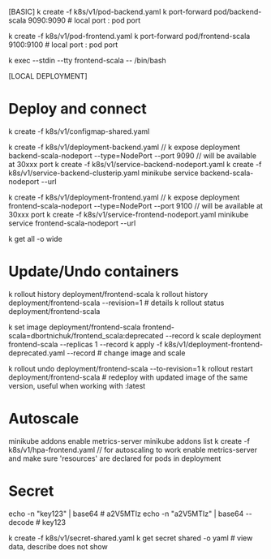 
[BASIC]
k create -f k8s/v1/pod-backend.yaml
k port-forward pod/backend-scala 9090:9090  # local port : pod port

k create -f k8s/v1/pod-frontend.yaml
k port-forward pod/frontend-scala 9100:9100  # local port : pod port

k exec --stdin --tty frontend-scala -- /bin/bash

[LOCAL DEPLOYMENT]
# Deploy and connect

k create -f k8s/v1/configmap-shared.yaml

k create -f k8s/v1/deployment-backend.yaml
// k expose deployment backend-scala-nodeport --type=NodePort --port 9090 // will be available at 30xxx port
k create -f k8s/v1/service-backend-nodeport.yaml
k create -f k8s/v1/service-backend-clusterip.yaml
minikube service backend-scala-nodeport --url

k create -f k8s/v1/deployment-frontend.yaml
// k expose deployment frontend-scala-nodeport --type=NodePort --port 9100 // will be available at 30xxx port
k create -f k8s/v1/service-frontend-nodeport.yaml
minikube service frontend-scala-nodeport --url


k get all -o wide

# Update/Undo containers
k rollout history deployment/frontend-scala
k rollout history deployment/frontend-scala --revision=1 # details
k rollout status deployment/frontend-scala

k set image deployment/frontend-scala frontend-scala=dbortnichuk/frontend_scala:deprecated --record
k scale deployment frontend-scala --replicas 1 --record
k apply -f k8s/v1/deployment-frontend-deprecated.yaml --record  # change image and scale

k rollout undo deployment/frontend-scala --to-revision=1
k rollout restart deployment/frontend-scala # redeploy with updated image of the same version, useful when working with :latest

# Autoscale
minikube addons enable metrics-server
minikube addons list
k create -f k8s/v1/hpa-frontend.yaml //  for autoscaling to work enable metrics-server and make sure 'resources' are declared for pods in deployment

# Secret
echo -n "key123" | base64 # a2V5MTIz
echo -n "a2V5MTIz" | base64 --decode # key123

k create -f k8s/v1/secret-shared.yaml
k get secret shared -o yaml # view data, describe does not show